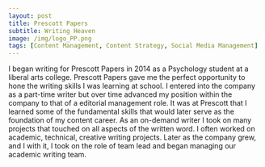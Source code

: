 ```yaml
---
layout: post
title: Prescott Papers
subtitle: Writing Heaven
image: /img/logo_PP.png
tags: [Content Management, Content Strategy, Social Media Management]
---
```

I began writing for Prescott Papers in 2014 as a Psychology student at a liberal arts college. Prescott Papers
gave me the perfect opportunity to hone the writing skills I was learning at school. I entered into the company
as a part-time writer but over time advanced my position within the company to that of a editorial management role.
It was at Prescott that I learned some of the fundamental skills that would later serve as the foundation of my content career. 
As an on-demand writer I took on many projects that touched on all aspects of the written word. I often worked on academic, technical, creative writing projects.
Later as the company grew, and I with it, I took on the role of team lead and began managing our academic writing team.
